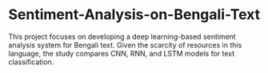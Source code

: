 # Sentiment-Analysis-on-Bengali-Text
This project focuses on developing a deep learning-based sentiment analysis system for Bengali text. Given the scarcity of resources in this language, the study compares CNN, RNN, and LSTM models for text classification.
